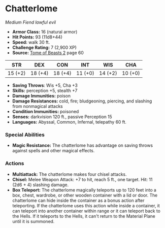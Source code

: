 # Chatterlome

*Medium* *Fiend* *lawful evil*

- **Armor Class:** 16 (natural armor)
- **Hit Points:** 93 (11d8+44)
- **Speed:** walk 30 ft.
- **Challenge Rating:** 7 (2,900 XP)
- **Source:** [Tome of Beasts 2](https://koboldpress.com/kpstore/product/tome-of-beasts-2-for-5th-edition) page 60

| STR | DEX | CON | INT | WIS | CHA |
| --- | --- | --- | --- | --- | --- |
| 15 (+2) | 18 (+4) | 18 (+4) | 11 (+0) | 14 (+2) | 10 (+0) |

- **Saving Throws**: Wis +5, Cha +3
- **Skills:** perception +5, stealth +7
- **Damage Immunities:** poison
- **Damage Resistances:** cold, fire; bludgeoning, piercing, and slashing from nonmagical attacks
- **Condition Immunities:** poisoned
- **Senses:** darkvision 120 ft., passive Perception 15
- **Languages:** Abyssal, Common, Infernal, telepathy 60 ft.

### Special Abilities

- **Magic Resistance:** The chatterlome has advantage on saving throws against spells and other magical effects.

### Actions

- **Multiattack:** The chatterlome makes four chisel attacks.
- **Chisel:** Melee Weapon Attack: +7 to hit, reach 5 ft., one target. Hit: 11 (2d6 + 4) slashing damage.
- **Box Teleport:** The chatterlome magically teleports up to 120 feet into a box, chest, wardrobe, or other wooden container with a lid or door. The chatterlome can hide inside the container as a bonus action after teleporting. If the chatterlome uses this action while inside a container, it can teleport into another container within range or it can teleport back to the Hells. If it teleports to the Hells, it can't return to the Material Plane until it is summoned.



